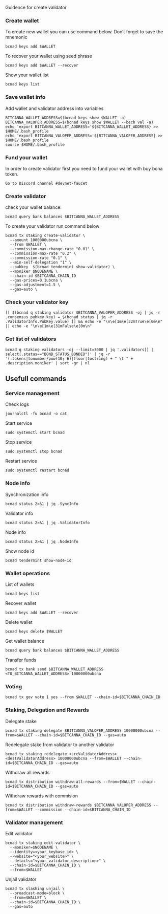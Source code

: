 Guidence for create validator

### Create wallet
To create new wallet you can use command below. Don’t forget to save the mnemonic
```
bcnad keys add $WALLET
```

To recover your wallet using seed phrase
```
bcnad keys add $WALLET --recover
```

Show your wallet list
```
bcnad keys list
```

### Save wallet info
Add wallet and validator address into variables 
```
BITCANNA_WALLET_ADDRESS=$(bcnad keys show $WALLET -a)
BITCANNA_VALOPER_ADDRESS=$(bcnad keys show $WALLET --bech val -a)
echo 'export BITCANNA_WALLET_ADDRESS='${BITCANNA_WALLET_ADDRESS} >> $HOME/.bash_profile
echo 'export BITCANNA_VALOPER_ADDRESS='${BITCANNA_VALOPER_ADDRESS} >> $HOME/.bash_profile
source $HOME/.bash_profile
```

### Fund your wallet
In order to create validator first you need to fund your wallet with buy bcna token.
```
Go to Discord channel #devnet-faucet
```

### Create validator

check your wallet balance:
```
bcnad query bank balances $BITCANNA_WALLET_ADDRESS
```
To create your validator run command below
```
bcnad tx staking create-validator \
  --amount 1000000ubcna \
  --from $WALLET \
  --commission-max-change-rate "0.01" \
  --commission-max-rate "0.2" \
  --commission-rate "0.1" \
  --min-self-delegation "1" \
  --pubkey  $(bcnad tendermint show-validator) \
  --moniker $NODENAME \
  --chain-id $BITCANNA_CHAIN_ID
  --gas-prices=0.1ubcna \
  --gas-adjustment=1.5 \
  --gas=auto \
```

### Check your validator key
```
[[ $(bcnad q staking validator $BITCANNA_VALOPER_ADDRESS -oj | jq -r .consensus_pubkey.key) = $(bcnad status | jq -r .ValidatorInfo.PubKey.value) ]] && echo -e "\n\e[1m\e[32mTrue\e[0m\n" || echo -e "\n\e[1m\e[31mFalse\e[0m\n"
```

### Get list of validators
```
bcnad q staking validators -oj --limit=3000 | jq '.validators[] | select(.status=="BOND_STATUS_BONDED")' | jq -r '(.tokens|tonumber/pow(10; 6)|floor|tostring) + " \t " + .description.moniker' | sort -gr | nl
```

## Usefull commands
### Service management
Check logs
```
journalctl -fu bcnad -o cat
```

Start service
```
sudo systemctl start bcnad
```

Stop service
```
sudo systemctl stop bcnad
```

Restart service
```
sudo systemctl restart bcnad
```

### Node info
Synchronization info
```
bcnad status 2>&1 | jq .SyncInfo
```

Validator info
```
bcnad status 2>&1 | jq .ValidatorInfo
```

Node info
```
bcnad status 2>&1 | jq .NodeInfo
```

Show node id
```
bcnad tendermint show-node-id
```

### Wallet operations
List of wallets
```
bcnad keys list
```

Recover wallet
```
bcnad keys add $WALLET --recover
```

Delete wallet
```
bcnad keys delete $WALLET
```

Get wallet balance
```
bcnad query bank balances $BITCANNA_WALLET_ADDRESS
```

Transfer funds
```
bcnad tx bank send $BITCANNA_WALLET_ADDRESS <TO_BITCANNA_WALLET_ADDRESS> 10000000ubcna
```

### Voting
```
bcnad tx gov vote 1 yes --from $WALLET --chain-id=$BITCANNA_CHAIN_ID
```

### Staking, Delegation and Rewards
Delegate stake
```
bcnad tx staking delegate $BITCANNA_VALOPER_ADDRESS 10000000ubcna --from=$WALLET --chain-id=$BITCANNA_CHAIN_ID --gas=auto
```

Redelegate stake from validator to another validator
```
bcnad tx staking redelegate <srcValidatorAddress> <destValidatorAddress> 10000000ubcna --from=$WALLET --chain-id=$BITCANNA_CHAIN_ID --gas=auto
```

Withdraw all rewards
```
bcnad tx distribution withdraw-all-rewards --from=$WALLET --chain-id=$BITCANNA_CHAIN_ID --gas=auto
```

Withdraw rewards with commision
```
bcnad tx distribution withdraw-rewards $BITCANNA_VALOPER_ADDRESS --from=$WALLET --commission --chain-id=$BITCANNA_CHAIN_ID
```

### Validator management
Edit validator
```
bcnad tx staking edit-validator \
  --moniker=$NODENAME \
  --identity=<your_keybase_id> \
  --website="<your_website>" \
  --details="<your_validator_description>" \
  --chain-id=$BITCANNA_CHAIN_ID \
  --from=$WALLET
```

Unjail validator
```
bcnad tx slashing unjail \
  --broadcast-mode=block \
  --from=$WALLET \
  --chain-id=$BITCANNA_CHAIN_ID \
  --gas=auto
```
